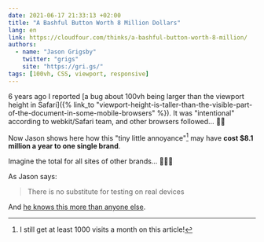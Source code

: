 ```yaml
---
date: 2021-06-17 21:33:13 +02:00
title: "A Bashful Button Worth 8 Million Dollars"
lang: en
link: https://cloudfour.com/thinks/a-bashful-button-worth-8-million/
authors:
  - name: "Jason Grigsby"
    twitter: "grigs"
    site: "https://gri.gs/"
tags: [100vh, CSS, viewport, responsive]
---
```


6 years ago I reported [a bug about 100vh being larger than the viewport height in Safari]({% link_to "viewport-height-is-taller-than-the-visible-part-of-the-document-in-some-mobile-browsers" %}). It was "intentional" according to webkit/Safari team, and other browsers followed… 🤦‍♂️

Now Jason shows here how this "tiny little annoyance"[^visits] may have **cost $8.1 million a year to one single brand**.

[^visits]: I still get at least 1000 visits a month on this article!

Imagine the total for all sites of other brands… 💸💸💸

As Jason says:

> There is no substitute for testing on real devices

And [he knows this more than anyone else](https://cloudfour.com/portland-device-lab/).
